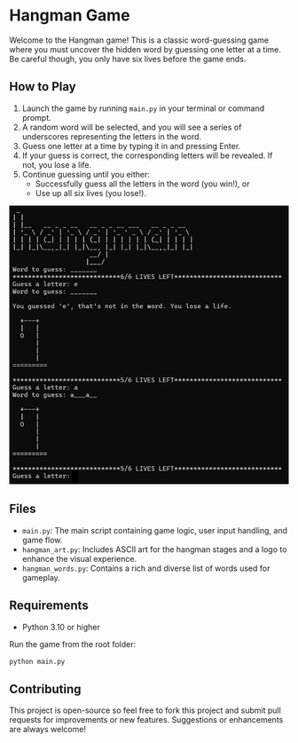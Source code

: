 # Hangman Game

Welcome to the Hangman game! This is a classic word-guessing game where you must uncover the hidden word by guessing one letter at a time. Be careful though, you only have six lives before the game ends.

## How to Play

1. Launch the game by running `main.py` in your terminal or command prompt.
2. A random word will be selected, and you will see a series of underscores representing the letters in the word.
3. Guess one letter at a time by typing it in and pressing Enter.
4. If your guess is correct, the corresponding letters will be revealed. If not, you lose a life.
5. Continue guessing until you either:
   - Successfully guess all the letters in the word (you win!), or
   - Use up all six lives (you lose!).

<p align="center">
  <img src="img/hangman.png" alt="Hangman">
</p>

## Files

- `main.py`: The main script containing game logic, user input handling, and game flow.
- `hangman_art.py`: Includes ASCII art for the hangman stages and a logo to enhance the visual experience.
- `hangman_words.py`: Contains a rich and diverse list of words used for gameplay.

## Requirements

- Python 3.10 or higher

Run the game from the root folder:

```bash
python main.py
```

## Contributing

This project is open-source so feel free to fork this project and submit pull requests for improvements or new features. Suggestions or enhancements are always welcome!
